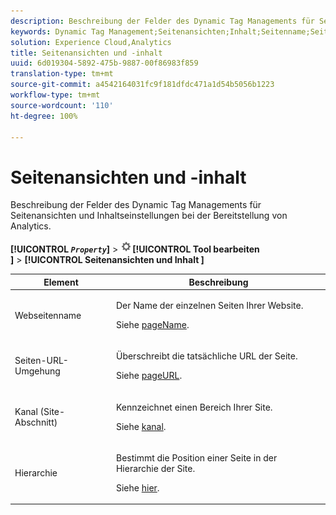 ```yaml
---
description: Beschreibung der Felder des Dynamic Tag Managements für Seitenansichten und Inhaltseinstellungen bei der Bereitstellung von Analytics.
keywords: Dynamic Tag Management;Seitenansichten;Inhalt;Seitenname;Seiten-URL-Überschreibung;Kanal;Site-Abschnitt;Hierarchie
solution: Experience Cloud,Analytics
title: Seitenansichten und -inhalt
uuid: 6d019304-5892-475b-9887-00f86983f859
translation-type: tm+mt
source-git-commit: a4542164031fc9f181dfdc471a1d54b5056b1223
workflow-type: tm+mt
source-wordcount: '110'
ht-degree: 100%

---
```



# Seitenansichten und -inhalt

Beschreibung der Felder des Dynamic Tag Managements für Seitenansichten und Inhaltseinstellungen bei der Bereitstellung von Analytics.

**[!UICONTROL *`Property`*]** > ![Zahnradsymbol](assets/settings_gear.png)**[!UICONTROL  Tool bearbeiten ]** > **[!UICONTROL  Seitenansichten und Inhalt ]**

<table id="table_654149A8A66B404BBF9BAF8EC67F5F8F">
 <thead>
  <tr>
   <th colname="col1" class="entry"> Element </th>
   <th colname="col2" class="entry"> Beschreibung </th>
  </tr>
 </thead>
 <tbody>
  <tr>
   <td colname="col1"> Webseitenname </td>
   <td colname="col2"> <p>Der Name der einzelnen Seiten Ihrer Website. </p> <p>Siehe <a href="../../../vars/page-vars/pagename.md">pageName</a>. </p> </td>
  </tr>
  <tr>
   <td colname="col1"> Seiten-URL-Umgehung </td>
   <td colname="col2"> <p> Überschreibt die tatsächliche URL der Seite. </p> <p>Siehe <a href="../../../vars/page-vars/pageurl.md">pageURL</a>. </p> </td>
  </tr>
  <tr>
   <td colname="col1"> Kanal (Site-Abschnitt) </td>
   <td colname="col2"> <p>Kennzeichnet einen Bereich Ihrer Site. </p> <p>Siehe  <a href="../../../vars/page-vars/channel.md">kanal</a>. </p> </td>
  </tr>
  <tr>
   <td colname="col1"> Hierarchie </td>
   <td colname="col2"> <p>Bestimmt die Position einer Seite in der Hierarchie der Site. </p> <p>Siehe <a href="../../../vars/page-vars/hier.md">hier</a>. </p> </td>
  </tr>
 </tbody>
</table>

